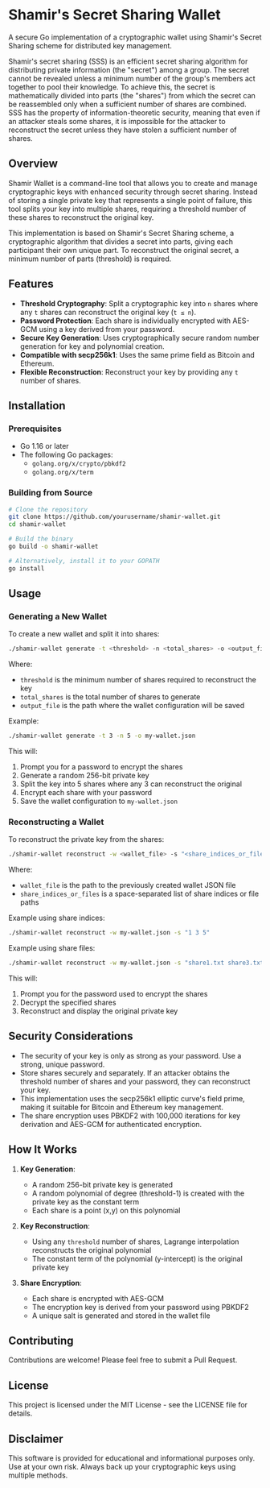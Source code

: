 # Shamir's Secret Sharing Wallet

A secure Go implementation of a cryptographic wallet using Shamir's Secret Sharing scheme for distributed key management.

Shamir's secret sharing (SSS) is an efficient secret sharing algorithm for distributing private information (the "secret") among a group. The secret cannot be revealed unless a minimum number of the group's members act together to pool their knowledge. To achieve this, the secret is mathematically divided into parts (the "shares") from which the secret can be reassembled only when a sufficient number of shares are combined. SSS has the property of information-theoretic security, meaning that even if an attacker steals some shares, it is impossible for the attacker to reconstruct the secret unless they have stolen a sufficient number of shares.

## Overview

Shamir Wallet is a command-line tool that allows you to create and manage cryptographic keys with enhanced security through secret sharing. Instead of storing a single private key that represents a single point of failure, this tool splits your key into multiple shares, requiring a threshold number of these shares to reconstruct the original key.

This implementation is based on Shamir's Secret Sharing scheme, a cryptographic algorithm that divides a secret into parts, giving each participant their own unique part. To reconstruct the original secret, a minimum number of parts (threshold) is required.

## Features

- **Threshold Cryptography**: Split a cryptographic key into `n` shares where any `t` shares can reconstruct the original key (`t ≤ n`).
- **Password Protection**: Each share is individually encrypted with AES-GCM using a key derived from your password.
- **Secure Key Generation**: Uses cryptographically secure random number generation for key and polynomial creation.
- **Compatible with secp256k1**: Uses the same prime field as Bitcoin and Ethereum.
- **Flexible Reconstruction**: Reconstruct your key by providing any `t` number of shares.

## Installation

### Prerequisites

- Go 1.16 or later
- The following Go packages:
  - `golang.org/x/crypto/pbkdf2`
  - `golang.org/x/term`

### Building from Source

```bash
# Clone the repository
git clone https://github.com/yourusername/shamir-wallet.git
cd shamir-wallet

# Build the binary
go build -o shamir-wallet

# Alternatively, install it to your GOPATH
go install
```

## Usage

### Generating a New Wallet

To create a new wallet and split it into shares:

```bash
./shamir-wallet generate -t <threshold> -n <total_shares> -o <output_file>
```

Where:
- `threshold` is the minimum number of shares required to reconstruct the key
- `total_shares` is the total number of shares to generate
- `output_file` is the path where the wallet configuration will be saved

Example:
```bash
./shamir-wallet generate -t 3 -n 5 -o my-wallet.json
```

This will:
1. Prompt you for a password to encrypt the shares
2. Generate a random 256-bit private key
3. Split the key into 5 shares where any 3 can reconstruct the original
4. Encrypt each share with your password
5. Save the wallet configuration to `my-wallet.json`

### Reconstructing a Wallet

To reconstruct the private key from the shares:

```bash
./shamir-wallet reconstruct -w <wallet_file> -s "<share_indices_or_files>"
```

Where:
- `wallet_file` is the path to the previously created wallet JSON file
- `share_indices_or_files` is a space-separated list of share indices or file paths

Example using share indices:
```bash
./shamir-wallet reconstruct -w my-wallet.json -s "1 3 5"
```

Example using share files:
```bash
./shamir-wallet reconstruct -w my-wallet.json -s "share1.txt share3.txt share5.txt"
```

This will:
1. Prompt you for the password used to encrypt the shares
2. Decrypt the specified shares
3. Reconstruct and display the original private key

## Security Considerations

- The security of your key is only as strong as your password. Use a strong, unique password.
- Store shares securely and separately. If an attacker obtains the threshold number of shares and your password, they can reconstruct your key.
- This implementation uses the secp256k1 elliptic curve's field prime, making it suitable for Bitcoin and Ethereum key management.
- The share encryption uses PBKDF2 with 100,000 iterations for key derivation and AES-GCM for authenticated encryption.

## How It Works

1. **Key Generation**:
   - A random 256-bit private key is generated
   - A random polynomial of degree (threshold-1) is created with the private key as the constant term
   - Each share is a point (x,y) on this polynomial

2. **Key Reconstruction**:
   - Using any `threshold` number of shares, Lagrange interpolation reconstructs the original polynomial
   - The constant term of the polynomial (y-intercept) is the original private key

3. **Share Encryption**:
   - Each share is encrypted with AES-GCM
   - The encryption key is derived from your password using PBKDF2
   - A unique salt is generated and stored in the wallet file

## Contributing

Contributions are welcome! Please feel free to submit a Pull Request.

## License

This project is licensed under the MIT License - see the LICENSE file for details.

## Disclaimer

This software is provided for educational and informational purposes only. Use at your own risk. Always back up your cryptographic keys using multiple methods.
